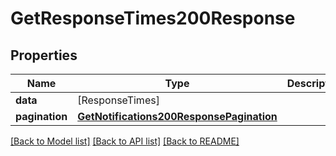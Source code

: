 # GetResponseTimes200Response

## Properties
Name | Type | Description | Notes
------------ | ------------- | ------------- | -------------
**data** | [ResponseTimes] |  | 
**pagination** | [**GetNotifications200ResponsePagination**](GetNotifications200ResponsePagination.md) |  | 

[[Back to Model list]](../README.md#documentation-for-models) [[Back to API list]](../README.md#documentation-for-api-endpoints) [[Back to README]](../README.md)


